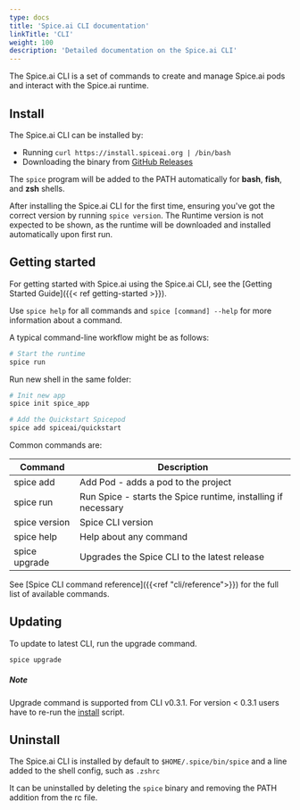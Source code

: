 ```yaml
---
type: docs
title: 'Spice.ai CLI documentation'
linkTitle: 'CLI'
weight: 100
description: 'Detailed documentation on the Spice.ai CLI'
---
```


The Spice.ai CLI is a set of commands to create and manage Spice.ai pods and interact with the Spice.ai runtime.

## Install

The Spice.ai CLI can be installed by:

- Running `curl https://install.spiceai.org | /bin/bash`
- Downloading the binary from [GitHub Releases](https://github.com/spiceai/spiceai/releases)

The `spice` program will be added to the PATH automatically for **bash**, **fish**, and **zsh** shells.

After installing the Spice.ai CLI for the first time, ensuring you've got the correct version by running `spice version`. The Runtime version is not expected to be shown, as the runtime will be downloaded and installed automatically upon first run.

## Getting started

For getting started with Spice.ai using the Spice.ai CLI, see the [Getting Started Guide]({{< ref getting-started >}}).

Use `spice help` for all commands and `spice [command] --help` for more information about a command.

A typical command-line workflow might be as follows:

```bash
# Start the runtime
spice run
```

Run new shell in the same folder:

```bash
# Init new app
spice init spice_app

# Add the Quickstart Spicepod
spice add spiceai/quickstart

```

Common commands are:

| Command       | Description                                                   |
| ------------- | ------------------------------------------------------------- |
| spice add     | Add Pod - adds a pod to the project                           |
| spice run     | Run Spice - starts the Spice runtime, installing if necessary |
| spice version | Spice CLI version                                             |
| spice help    | Help about any command                                        |
| spice upgrade | Upgrades the Spice CLI to the latest release                  |

See [Spice CLI command reference]({{<ref "cli/reference">}}) for the full list of available commands.

## Updating

To update to latest CLI, run the upgrade command.

```bash
spice upgrade
```

<div class="card">
    <div class="card-body">
        <h5 class="card-title"><b>Note</b></h5>
        <p class="card-text">Upgrade command is supported from CLI v0.3.1. For version < 0.3.1 users have to re-run the <a href='{{<ref "cli/#install">}}' 
        class="stretched-link"> install</a> script.</p>
    </div>
</div>

## Uninstall

The Spice.ai CLI is installed by default to `$HOME/.spice/bin/spice` and a line added to the shell config, such as `.zshrc`

It can be uninstalled by deleting the `spice` binary and removing the PATH addition from the rc file.
